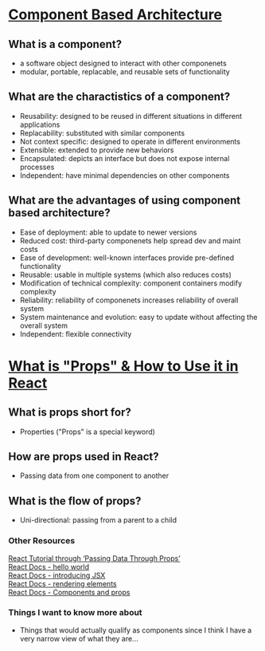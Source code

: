 # [Component Based Architecture](https://www.tutorialspoint.com/software_architecture_design/component_based_architecture.htm)

## What is a component?

- a software object designed to interact with other componenets
- modular, portable, replacable, and reusable sets of functionality

## What are the charactistics of a component?

- Reusability: designed to be reused in different situations in different applications
- Replacability: substituted with similar components
- Not context specific: designed to operate in different environments
- Extensible: extended to provide new behaviors
- Encapsulated: depicts an interface but does not expose internal processes
- Independent: have minimal dependencies on other components

## What are the advantages of using component based architecture?

- Ease of deployment: able to update to newer versions
- Reduced cost: third-party componenets help spread dev and maint costs
- Ease of development: well-known interfaces provide pre-defined functionality
- Reusable: usable in multiple systems (which also reduces costs)
- Modification of technical complexity: component containers modify complexity 
- Reliability: reliability of componenets increases reliability of overall system
- System maintenance and evolution: easy to update without affecting the overall system
- Independent: flexible connectivity

# [What is "Props" & How to Use it in React](https://itnext.io/what-is-props-and-how-to-use-it-in-react-da307f500da0)

## What is props short for?

- Properties ("Props" is a special keyword)

## How are props used in React?

- Passing data from one component to another

## What is the flow of props?

- Uni-directional: passing from a parent to a child

### Other Resources

[React Tutorial through ‘Passing Data Through Props’](https://reactjs.org/tutorial/tutorial.html)<br>
[React Docs - hello world](https://reactjs.org/docs/hello-world.html)<br>
[React Docs - introducing JSX](https://reactjs.org/docs/introducing-jsx.html)<br>
[React Docs - rendering elements](https://reactjs.org/docs/rendering-elements.html)<br>
[React Docs - Components and props](https://reactjs.org/docs/components-and-props.html)

### Things I want to know more about

- Things that would actually qualify as components since I think I have a very narrow view of what they are...